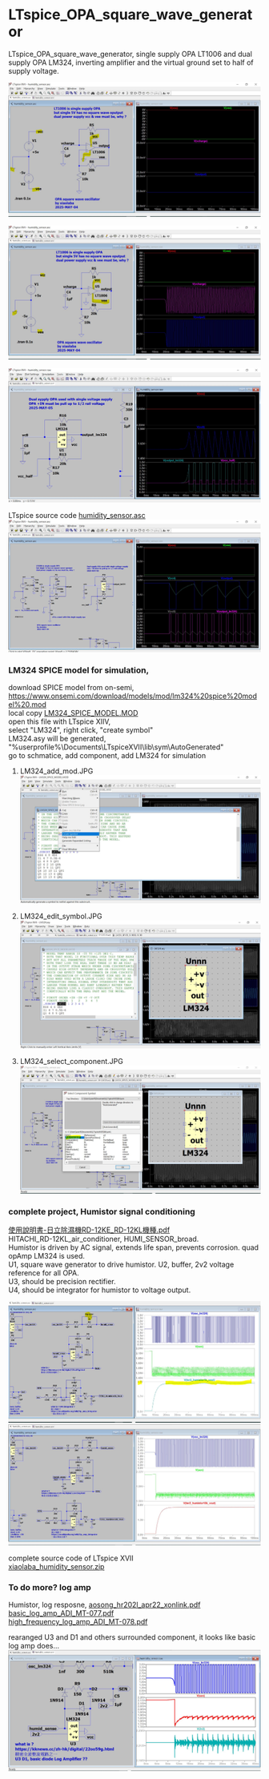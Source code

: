 # LTspice_OPA_square_wave_generator
LTspice_OPA_square_wave_generator, single supply OPA LT1006 and dual supply OPA LM324, inverting amplifier and the virtual ground set to half of supply voltage.  

![OPA_osc_single_supply_NG.JPG](OPA_osc_single_supply_NG.JPG)   

![OPA_osc_dual_supply.JPG](OPA_osc_dual_supply.JPG)   

![LM324_dual_supply_opa_single_5V_ok.JPG](LM324_dual_supply_opa_single_5V_ok.JPG)  


LTspice source code [humidity_sensor.asc](humidity_sensor.asc)  
![LM324_LT1006_single_5V_ok.JPG](LM324_LT1006_single_5V_ok.JPG)   



### LM324 SPICE model for simulation,
download SPICE model from on-semi, https://www.onsemi.com/download/models/mod/lm324%20spice%20model%20.mod   
local copy [LM324_SPICE_MODEL.MOD](LM324_SPICE_MODEL.MOD)  
open this file with LTspice XIIV,  
select "LM324", right click, "create symbol"  
LM324.asy will be generated, "%userprofile%\Documents\LTspiceXVII\lib\sym\AutoGenerated"  
go to schmatice, add component, add LM324 for simulation  

1. LM324_add_mod.JPG  
![LM324_add_mod.JPG](LM324_add_mod.JPG)  

2. LM324_edit_symbol.JPG  
![LM324_edit_symbol.JPG](LM324_edit_symbol.JPG)

3. LM324_select_component.JPG  
![LM324_select_component.JPG](LM324_select_component.JPG)  


### complete project, Humistor signal conditioning
[使用說明書-日立除濕機RD-12KE_RD-12KL機種.pdf](使用說明書-日立除濕機RD-12KE_RD-12KL機種.pdf)  
HITACHI_RD-12KL_air_conditioner, HUMI_SENSOR_broad.  
Humistor is driven by AC signal, extends life span, prevents corrosion. quad opAmp LM324 is used.  
U1, square wave generator to drive humistor.
U2, buffer, 2v2 voltage reference for all OPA.  
U3, should be precision rectifier.  
U4, should be integrator for humistor to voltage output.  

![HITACHI_RD-12KL_HUMI_SENSOR_1K_VOUT3v3.jpg](HITACHI_RD-12KL_HUMI_SENSOR_1K_VOUT3v3.jpg)   
![HITACHI_RD-12KL_HUMI_SENSOR_10K_VOUT2v5.jpg](HITACHI_RD-12KL_HUMI_SENSOR_10K_VOUT2v5.jpg)  

complete source code of LTspice XVII  
[xiaolaba_humidity_sensor.zip](xiaolaba_humidity_sensor.zip)  


### To do more? log amp
Humistor, log resposne, [aosong_hr202l_apr22_xonlink.pdf](aosong_hr202l_apr22_xonlink.pdf)  
[basic_log_amp_ADI_MT-077.pdf](basic_log_amp_ADI_MT-077.pdf)  
[high_frequency_log_amp_ADI_MT-078.pdf](high_frequency_log_amp_ADI_MT-078.pdf)  

rearanged U3 and D1 and others surrounded component, it looks like basic log amp does...
![LM324_U3_diode_log_amp.JPG](LM324_U3_diode_log_amp.JPG)  
